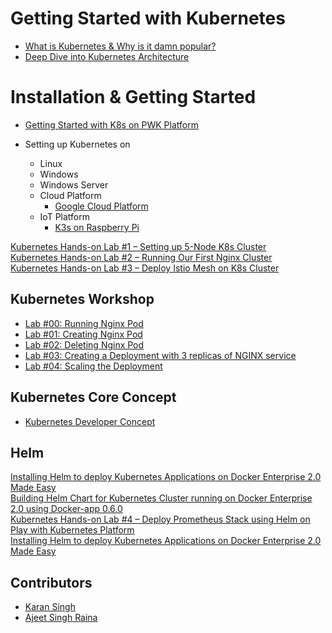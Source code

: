 # Getting Started with Kubernetes

- [What is Kubernetes & Why is it damn popular?](https://github.com/collabnix/dockerlabs/blob/master/kubernetes/beginners/what-is-kubernetes/README.md#what-is-kubernetes)
- [Deep Dive into Kubernetes Architecture](https://github.com/collabnix/dockerlabs/blob/master/kubernetes/beginners/what-is-kubernetes/README.md#what-is-k8s-made-up-of)


# Installation & Getting Started

- [Getting Started with K8s on PWK Platform](https://github.com/collabnix/dockerlabs/blob/master/kubernetes/beginners/getting-started-on-pwk.md)

- Setting up Kubernetes on
   - Linux
   - Windows
   - Windows Server
   - Cloud Platform
     - [Google Cloud Platform](https://github.com/collabnix/dockerlabs/blob/master/kubernetes/beginners/install-k8s-on-GCP-platform.md)
   - IoT Platform
     - [K3s on Raspberry Pi](https://github.com/collabnix/dockerlabs/blob/master/beginners/install/raspberrypi3/setting-up-k3s-cluster.md)
   
[Kubernetes Hands-on Lab #1 – Setting up 5-Node K8s Cluster](https://collabnix.com/kubernetes-hands-on-lab-1-setting-up-5-node-k8s-cluster/)<br>
[Kubernetes Hands-on Lab #2 – Running Our First Nginx Cluster](https://collabnix.com/kubernetes-hands-on-lab-2-running-our-first-nginx-cluster/)<br>
[Kubernetes Hands-on Lab #3 – Deploy Istio Mesh on K8s Cluster](https://collabnix.com/kubernetes-hands-on-lab-3-deploy-istio-mesh/)


## Kubernetes Workshop

- [Lab #00: Running Nginx Pod](https://github.com/collabnix/dockerlabs/blob/master/kubernetes/beginners/workshop/lab00-running-nginx-pod/README.md)<br>
- [Lab #01: Creating Nginx Pod](https://github.com/collabnix/dockerlabs/blob/master/kubernetes/beginners/workshop/lab01-creating-nginx-pod/README.md)<br>
- [Lab #02: Deleting Nginx Pod](https://github.com/collabnix/dockerlabs/blob/master/kubernetes/beginners/workshop/lab02-deleting-nginx-pod/README.md)<br>
- [Lab #03: Creating a Deployment with 3 replicas of NGINX service](https://github.com/collabnix/dockerlabs/blob/master/kubernetes/beginners/workshop/lab03-creating-deployment-3replicas-nginx-pod/README.md)<br>
- [Lab #04: Scaling the Deployment](https://github.com/collabnix/dockerlabs/blob/master/kubernetes/beginners/workshop/lab04-scaling-the-deployment/README.md)<br>

## Kubernetes Core Concept

- [Kubernetes Developer Concept](https://github.com/collabnix/dockerlabs/blob/master/kubernetes/beginners/k8s-core-concepts.md)

## Helm

[Installing Helm to deploy Kubernetes Applications on Docker Enterprise 2.0 Made Easy](https://collabnix.com/installing-helm-to-deploy-kubernetes-applications-on-docker-enterprise-2-0-made-easy/)<br>
[Building Helm Chart for Kubernetes Cluster running on Docker Enterprise 2.0 using Docker-app 0.6.0](https://collabnix.com/building-helm-chart-for-kubernetes-cluster-running-on-docker-enterprise-2-0-using-docker-app-0-6-0/)<br>
[Kubernetes Hands-on Lab #4 – Deploy Prometheus Stack using Helm on Play with Kubernetes Platform](https://collabnix.com/kubernetes-hands-on-lab-4-deploy-application-stack-using-helm-on-play-with-kubernetes-platform/)<br>
[Installing Helm to deploy Kubernetes Applications on Docker Enterprise 2.0 Made Easy](https://collabnix.com/installing-helm-to-deploy-kubernetes-applications-on-docker-enterprise-2-0-made-easy/)<br>

## Contributors

- [Karan Singh](karangandhi0007@gmail.com)
- [Ajeet Singh Raina](ajeetraina@gmail.com)

